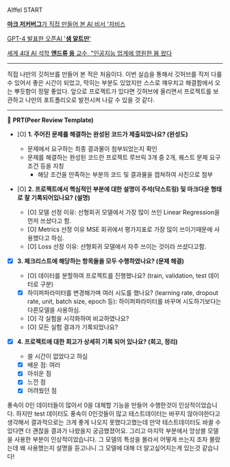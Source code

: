 AIffel START


[**마크 저커버그**가 직접 만들어 본 AI 비서 '자비스](https://about.fb.com/ko/news/2016/12/%EB%A7%88%ED%81%AC-%EC%A0%80%EC%BB%A4%EB%B2%84%EA%B7%B8-ai-%EB%B9%84%EC%84%9C-%EC%9E%90%EB%B9%84%EC%8A%A4%EC%97%90-%EB%8C%80%ED%95%B4-%EC%9D%B4%EC%95%BC%EA%B8%B0%ED%95%98%EB%8B%A4/)


[GPT-4 발표한 오픈AI '**샘 알트만**'](https://www.aitimes.kr/news/articleView.html?idxno=27595)


[세계 4대 AI 석학 **앤드류 응** 교수, "인공지능 업계에 영원한 봄 왔다](https://www.donga.com/news/It/article/all/20230725/120394744/1)


---  
직접 나만의 깃허브를 만들어 본 적은 처음이다. 이번 실습을 통해서 깃허브를 직저 다룰 수 있어서 좋은 시간이 되었고, 막히는 부분도 있었지만 스스로 꺠우치고 해결함에서 오는 뿌듯함이 정말 좋았다. 앞으로 프로젝트가 있다면 깃허브에 올리면서 프로젝트를 보관하고 나만의 포트폴리오로 발전시켜 나갈 수 있을 것 같다.
___________________________________________________________
🔑 **PRT(Peer Review Template)**

- [O]  **1. 주어진 문제를 해결하는 완성된 코드가 제출되었나요? (완성도)**
    - 문제에서 요구하는 최종 결과물이 첨부되었는지 확인
    - 문제를 해결하는 완성된 코드란 프로젝트 루브릭 3개 중 2개, 
    퀘스트 문제 요구조건 등을 지칭
        - 해당 조건을 만족하는 부분의 코드 및 결과물을 캡쳐하여 사진으로 첨부

- [O]  **2. 프로젝트에서 핵심적인 부분에 대한 설명이 주석(닥스트링) 및 마크다운 형태로 잘 기록되어있나요? (설명)**
    - [O]  모델 선정 이유: 선형회귀 모델에서 가장 많이 쓰인 Linear Regression을 먼저 쓰셨다고 함.
    - [O]  Metrics 선정 이유 MSE 회귀에서 평가지표로 가장 많이 쓰이기때문에 사용했다고 하심. 
    - [O]  Loss 선정 이유: 선형회귀 모델에서 자주 쓰이는 것이라 쓰셨다고함.

- [X]  **3. 체크리스트에 해당하는 항목들을 모두 수행하였나요? (문제 해결)**
    - [O]  데이터를 분할하여 프로젝트를 진행했나요? (train, validation, test 데이터로 구분)
    - [X]  하이퍼파라미터를 변경해가며 여러 시도를 했나요? (learning rate, dropout rate, unit, batch size, epoch 등): 하이퍼파라미터를 바꾸며 시도하기보다는 다른모델을 사용하심.
    - [O]  각 실험을 시각화하여 비교하였나요? 
    - [O]  모든 실험 결과가 기록되었나요?

- [X]  **4. 프로젝트에 대한 회고가 상세히 기록 되어 있나요? (회고, 정리)**
    - 쓸 시간이 없었다고 하심
    - [X]  배운 점: 여러 
    - [X]  아쉬운 점
    - [X]  느낀 점
    - [X]  어려웠던 점

  풍속이 0인 데이터들이 많아서 0을 대체할 기능을 만들어 수행한것이 인상적이었습니다. 하지만 test 데이터도 풍속이 0인것들이 많고 테스트데이터는 바꾸지 않아야한다고 생각해서 결과적으로는 크게 좋게 나오지 못했다고했는데 만약 테스트데이터도 바꿀 수 있다면 더 괜찮을 결과가 나왔을지 궁금했졌어요. 그리고 마지막 부분에서 앙상블 모델을 사용한 부분이 인상적이었습니다. 그 모델의 특성을 몰라서 어떻게 쓰는지 조차 몰랐는데 왜 사용했는지 설명을 듣고나니 그 모델에 대해 더 알고싶어지는게 있는것 같습니다!
